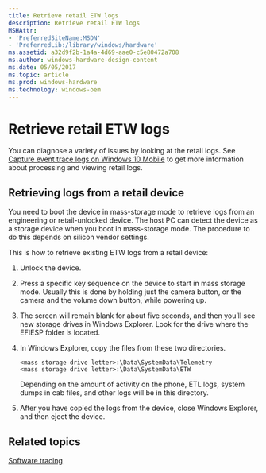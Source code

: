 ```yaml
---
title: Retrieve retail ETW logs
description: Retrieve retail ETW logs
MSHAttr:
- 'PreferredSiteName:MSDN'
- 'PreferredLib:/library/windows/hardware'
ms.assetid: a32d9f2b-1a4a-4d69-aae0-c5e80472a708
ms.author: windows-hardware-design-content
ms.date: 05/05/2017
ms.topic: article
ms.prod: windows-hardware
ms.technology: windows-oem
---
```


# Retrieve retail ETW logs


You can diagnose a variety of issues by looking at the retail logs. See [Capture event trace logs on Windows 10 Mobile](capture-event-trace-logs-on-windows-phone.md) to get more information about processing and viewing retail logs.

## Retrieving logs from a retail device


You need to boot the device in mass-storage mode to retrieve logs from an engineering or retail-unlocked device. The host PC can detect the device as a storage device when you boot in mass-storage mode. The procedure to do this depends on silicon vendor settings.

This is how to retrieve existing ETW logs from a retail device:

1.  Unlock the device.

2.  Press a specific key sequence on the device to start in mass storage mode. Usually this is done by holding just the camera button, or the camera and the volume down button, while powering up.

3.  The screen will remain blank for about five seconds, and then you’ll see new storage drives in Windows Explorer. Look for the drive where the EFIESP folder is located.

4.  In Windows Explorer, copy the files from these two directories.

    ``` syntax
    <mass storage drive letter>:\Data\SystemData\Telemetry
    <mass storage drive letter>:\Data\SystemData\ETW
    ```

    Depending on the amount of activity on the phone, ETL logs, system dumps in cab files, and other logs will be in this directory.

5.  After you have copied the logs from the device, close Windows Explorer, and then eject the device.

## Related topics


[Software tracing](index.md)

 

 







